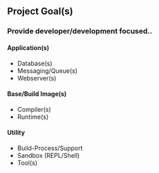 ## Project Goal(s)

### Provide developer/development focused..

#### Application(s)
* Database(s)
* Messaging/Queue(s)
* Webserver(s)

#### Base/Build Image(s)
* Compiler(s)
* Runtime(s)

#### Utility
* Build-Process/Support
* Sandbox (REPL/Shell)
* Tool(s)


